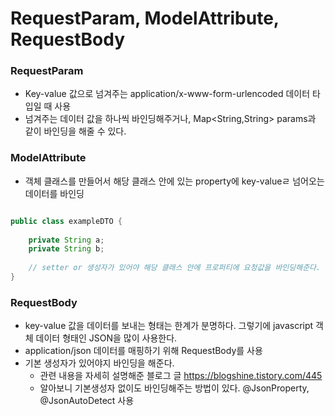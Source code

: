 # RequestParam, ModelAttribute, RequestBody

### RequestParam 

* Key-value 값으로 넘겨주는 application/x-www-form-urlencoded 데이터 타입일 때 사용
* 넘겨주는 데이터 값을 하나씩 바인딩해주거나, Map<String,String> params과 같이 바인딩을 해줄 수 있다.

### ModelAttribute

* 객체 클래스를 만들어서 해당 클래스 안에 있는 property에 key-valueㄹ 넘어오는 데이터를 바인딩
```java

public class exampleDTO {
    
    private String a;
    private String b;
    
    // setter or 생성자가 있어야 해당 클래스 안에 프로퍼티에 요청값을 바인딩해준다.
}

```

### RequestBody 

* key-value 값을 데이터를 보내는 형태는 한계가 분명하다. 그렇기에 javascript 객체 데이터 형태인 JSON을 많이 사용한다.
* application/json 데이터를 매핑하기 위해 RequestBody를 사용
* 기본 생성자가 있어야지 바인딩을 해준다.
  * 관련 내용을 자세히 설명해준 블로그 글 https://blogshine.tistory.com/445
  * 알아보니 기본생성자 없이도 바인딩해주는 방법이 있다. @JsonProperty, @JsonAutoDetect 사용
